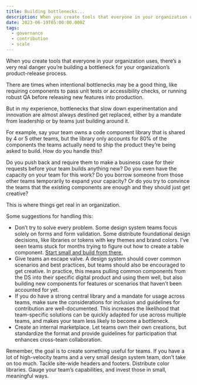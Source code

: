 ```yaml
---
title: Building bottlenecks...
description: When you create tools that everyone in your organization uses, you're at risk of creating a bottleneck.
date: 2023-06-19T05:00:00.000Z
tags:
  - governance
  - contribution
  - scale
---
```

When you create tools that everyone in your organization uses, there’s a very real danger you’re building a bottleneck for your organization’s product-release process.

There are times when intentional bottlenecks may be a good thing, like requiring components to pass unit tests or accessibility checks, or running robust QA before releasing new features into production.

But in my experience, bottlenecks that slow down experimentation and innovation are almost always destined get replaced, either by a mandate from leadership or by teams just building around it.

For example, say your team owns a code component library that is shared by 4 or 5 other teams, but the library only accounts for 80% of the components the teams actually need to ship the product they’re being asked to build. How do you handle this?

Do you push back and require them to make a business case for their requests before your team builds anything new? Do you even have the capacity on your team for this work? Do you borrow someone from those other teams temporarily to expand your capacity? Or do you try to convince the teams that the existing components are enough and they should just get creative?

This is where things get real in an organization.

Some suggestions for handling this:

- Don’t try to solve every problem. Some design system teams focus solely on forms and form validation. Some distribute foundational design decisions, like libraries or tokens with key themes and brand colors. I’ve seen teams stuck for months trying to figure out how to create a table component. [Start small and build from there.](https://practicaldesignsystems.com/daily/discount-design-systems/)
- Give teams an escape valve. A design system should cover common scenarios and best practices, but teams should also be encouraged to get creative. In practice, this means pulling common components from the DS into their specific digital product and using them well, but also building new components for features or scenarios that haven’t been accounted for yet.
- If you do have a strong central library and a mandate for usage across teams, make sure the considerations for inclusion and guidelines for contribution are well-documented. This increases the likelihood that team-specific solutions can be quickly adapted for use across multiple teams, and makes your team less likely to become a bottleneck.
- Create an internal marketplace. Let teams own their own creations, but standardize the format and provide guidelines for participation that enhances cross-team collaboration.

Remember, the goal is to create something useful for teams. If you have a lot of high-velocity teams and a very small design system team, don’t take on too much. Tackle site-wide headers and footers. Distribute color libraries. Gauge your team’s capabilities, and invest those in small, meaningful ways.